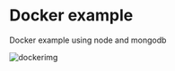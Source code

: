 # Docker example

Docker example using node and mongodb

![dockerimg](https://www.docker.com/blog/wp-content/uploads/2020/09/node-docker-logo.png)
